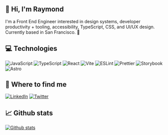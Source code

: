 ## 👋 Hi, I'm Raymond

I'm a Front End Engineer interested in design systems, developer productivity + tooling, accessibility, TypeScript, CSS, and UI/UX design. Currently based in San Francisco. 🌉

## 💻 Technologies
<p>
  <img alt="JavaScript" src="https://img.shields.io/badge/-JavaScript-323330?style=flat-square&logo=javascript&logoColor=f0db84" />
  <img alt="TypeScript" src="https://img.shields.io/badge/-TypeScript-007ACC?style=flat-square&logo=typescript&logoColor=white" />
  <img alt="React" src="https://img.shields.io/badge/-React-45b8d8?style=flat-square&logo=react&logoColor=white" />
  <img alt="Vite" src="https://img.shields.io/badge/Vite-B73BFE?style=flat-square&logo=vite&logoColor=FFD62E" />
  <img alt="ESLint" src="https://img.shields.io/badge/eslint-3A33D1?style=flat-square&logo=eslint&logoColor=white" />
  <img alt="Prettier" src="https://img.shields.io/badge/prettier-1A2C34?flat-square&logo=prettier&logoColor=F7BA3E" />
  <img alt="Storybook" src="https://img.shields.io/badge/storybook-FF4785?flat-square&logo=storybook&logoColor=white" />
  <img alt="Astro" src="https://img.shields.io/badge/Astro-0C1222?style=flat-square&logo=astro&logoColor=FDFDFE" />
</p>

## 👀 Where to find me

[![LinkedIn](https://img.shields.io/badge/-LinkedIn-0077B5?style=flat-square&logo=LinkedIn&logoColor=white)](https://www.linkedin.com/in/raymondluong/)
[![Twitter](https://img.shields.io/badge/-Twitter-%231DA1F2?style=flat-square&logo=Twitter&logoColor=white)](https://www.twitter.com/luongraymond)


## 📈 Github stats
[![Github stats](https://github-readme-stats.vercel.app/api?username=raymondluong&count_private=true&theme=dark&show_icons=true&hide=stars,issues,contribs)](https://github.com/raymondluong)
